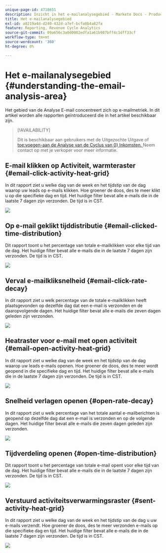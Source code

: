 ```yaml
---
unique-page-id: 4718651
description: Inzicht in het e-mailanalysegebied - Marketo Docs - Productdocumentatie
title: Het e-mailanalysegebied
exl-id: a8219a4d-d240-432d-a7ef-bcfa0b4a82fa
feature: Reporting, Revenue Cycle Analytics
source-git-commit: 09a656c3a0d0002edfa1a61b987bff4c1dff33cf
workflow-type: tm+mt
source-wordcount: '360'
ht-degree: 0%

---
```


# Het e-mailanalysegebied {#understanding-the-email-analysis-area}

Het gebied van de Analyse E-mail concentreert zich op e-mailmetriek. In dit artikel worden alle rapporten geïntroduceerd die in het artikel beschikbaar zijn.

>[!AVAILABILITY]
>
>Dit is beschikbaar aan gebruikers met de Uitgezochte Uitgave of [ toe:voegen-aan de Analyse van de Cyclus van 0&rbrace; Inkomsten. ](https://www.marketo.com/global-enterprise/marketo-revenue-cycle-analytics/) Neem contact op met je verkoper voor meer informatie.

## E-mail klikken op Activiteit, warmteraster {#email-click-activity-heat-grid}

In dit rapport ziet u welke dag van de week en het tijdstip van de dag waarop uw leads op e-mails klikken. Hoe groener de doos, des te meer klikt u op die specifieke dag en tijd. Het huidige filter bevat alle e-mails die in de laatste 7 dagen zijn verzonden. De tijd is in CST.

![](assets/image2015-5-6-17-3a17-3a34.png)

## Op e-mail geklikt tijddistributie {#email-clicked-time-distribution}

Dit rapport toont u het percentage van totale e-mailklikken voor elke tijd van de dag. Het huidige filter bevat alle e-mails die in de laatste 7 dagen zijn verzonden. De tijd is in CST.

![](assets/image2015-5-6-17-3a20-3a55.png)

## Verval e-mailkliksnelheid {#email-click-rate-decay}

In dit rapport ziet u welk percentage van de totale e-mailklikken heeft plaatsgevonden op dezelfde dag dat een e-mail is verzonden en de daaropvolgende dagen. Het huidige filter bevat alle e-mails die zeven dagen geleden zijn verzonden.

![](assets/image2015-5-6-17-3a26-3a50.png)

## Heatraster voor e-mail met open activiteit {#email-open-activity-heat-grid}

In dit rapport ziet u welke dag van de week en het tijdstip van de dag waarop uw leads e-mails openen. Hoe groener de doos, des te meer wordt geopend in die specifieke dag en tijd. Het huidige filter bevat alle e-mails die in de laatste 7 dagen zijn verzonden. De tijd is in CST.

![](assets/image2015-5-6-17-3a30-3a35.png)

## Snelheid verlagen openen {#open-rate-decay}

In dit rapport ziet u welk percentage van het totale aantal e-mailberichten is geopend op dezelfde dag dat een e-mail is verzonden en op de volgende dagen. Het huidige filter bevat alle e-mails die zeven dagen geleden zijn verzonden.

![](assets/image2015-5-6-17-3a37-3a25.png)

## Tijdverdeling openen {#open-time-distribution}

Dit rapport toont u het percentage van totale e-mail opent voor elke tijd van de dag. Het huidige filter bevat alle e-mails die in de laatste 7 dagen zijn verzonden. De tijd is in CST.

![](assets/image2015-5-6-17-3a39-3a15.png)

## Verstuurd activiteitsverwarmingsraster {#sent-activity-heat-grid}

In dit rapport ziet u welke dag van de week en het tijdstip van de dag u uw e-mails verzendt. Hoe groener de doos, des te meer verzonden e-mails op die specifieke dag en tijd. Het huidige filter bevat alle e-mails die in de laatste 7 dagen zijn verzonden. De tijd is in CST.

![](assets/seven.png)
